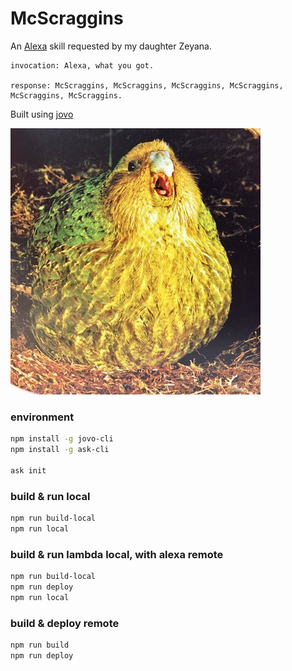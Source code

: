 # McScraggins

An [Alexa](https://alexa.amazon.com/spa/index.html) skill requested by my daughter Zeyana.  
```
invocation: Alexa, what you got.

response: McScraggins, McScraggins, McScraggins, McScraggins, McScraggins, McScraggins.
```
Built using [jovo](https://github.com/jovotech/jovo-framework)

![img](scraggins.png)

### environment

```bash
npm install -g jovo-cli
npm install -g ask-cli

ask init
```
### build & run local

```bash
npm run build-local
npm run local
```

### build & run lambda local, with alexa remote

```bash
npm run build-local
npm run deploy
npm run local
```


### build & deploy remote

```bash
npm run build
npm run deploy
```
